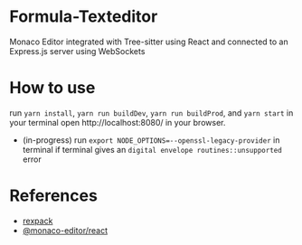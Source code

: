 # Formula-Texteditor
Monaco Editor integrated with Tree-sitter using React and connected to an Express.js server using WebSockets

# How to use
run `yarn install`, `yarn run buildDev`, `yarn run buildProd`, and `yarn start` in your terminal
open http://localhost:8080/ in your browser.
* (in-progress) run `export NODE_OPTIONS=--openssl-legacy-provider` in terminal if terminal gives an `digital envelope routines::unsupported` error


# References
* [rexpack](https://github.com/bengrunfeld/rexpack)
* [@monaco-editor/react](https://github.com/suren-atoyan/monaco-react)
